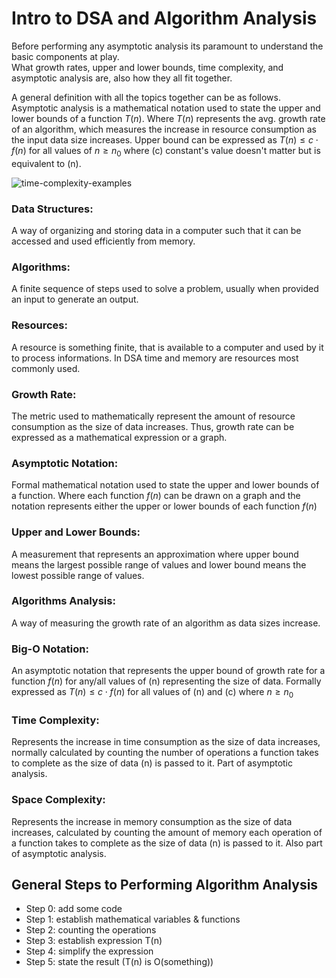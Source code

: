 # Intro to DSA and Algorithm Analysis

Before performing any asymptotic analysis its paramount to understand the basic components at play.<br>
What growth rates, upper and lower bounds, time complexity, and asymptotic analysis are, also how they all fit together.<br>

A general definition with all the topics together can be as follows. Asymptotic analysis is a mathematical notation used to state the upper and lower bounds of a function $T(n)$. Where $T(n)$ represents the avg. growth rate of an algorithm, which measures the increase in resource consumption as the input data size increases. Upper bound can be expressed as 
$T(n) \leq c\cdot f(n)$ for all values of $n \geq n_0$ where (c) constant's value doesn't matter but is equivalent to (n).

![time-complexity-examples](https://github.com/user-attachments/assets/10eecc16-be0f-4c63-8463-ba0b3a29ac90)

### Data Structures: 

A way of organizing and storing data in a computer such that it can be accessed and used efficiently from memory.

### Algorithms: 

A finite sequence of steps used to solve a problem, usually when provided an input to generate an output.

### Resources: 

A resource is something finite, that is available to a computer and used by it to process informations. In DSA time and memory are resources most commonly used.

### Growth Rate: 

The metric used to mathematically represent the amount of resource consumption as the size of data increases. Thus, growth rate can be expressed as a mathematical expression or a graph.

### Asymptotic Notation: 

Formal mathematical notation used to state the upper and lower bounds of a function. Where each function $f(n)$ can be drawn on a graph and the notation represents either the upper or lower bounds of each function $f(n)$

### Upper and Lower Bounds: 

A measurement that represents an approximation where upper bound means the largest possible range of values and lower bound means the lowest possible range of values.

### Algorithms Analysis: 

A way of measuring the growth rate of an algorithm as data sizes increase.

### Big-O Notation:

An asymptotic notation that represents the upper bound of growth rate for a function $f(n)$ for any/all values of (n) representing the size of data. Formally expressed as $T(n) \leq c\cdot f(n)$ for all values of (n) and (c) where $n \geq n_0$

### Time Complexity: 

Represents the increase in time consumption as the size of data increases, normally calculated by counting the number of operations a function takes to complete as the size of data (n) is passed to it. Part of asymptotic analysis.

### Space Complexity: 

Represents the increase in memory consumption as the size of data increases, calculated by counting the amount of memory each operation of a function takes to complete as the size of data (n) is passed to it. Also part of asymptotic analysis.

## General Steps to Performing Algorithm Analysis

- Step 0: add some code
- Step 1: establish mathematical variables & functions
- Step 2: counting the operations
- Step 3: establish expression T(n)
- Step 4: simplify the expression
- Step 5: state the result (T(n) is O(something))
